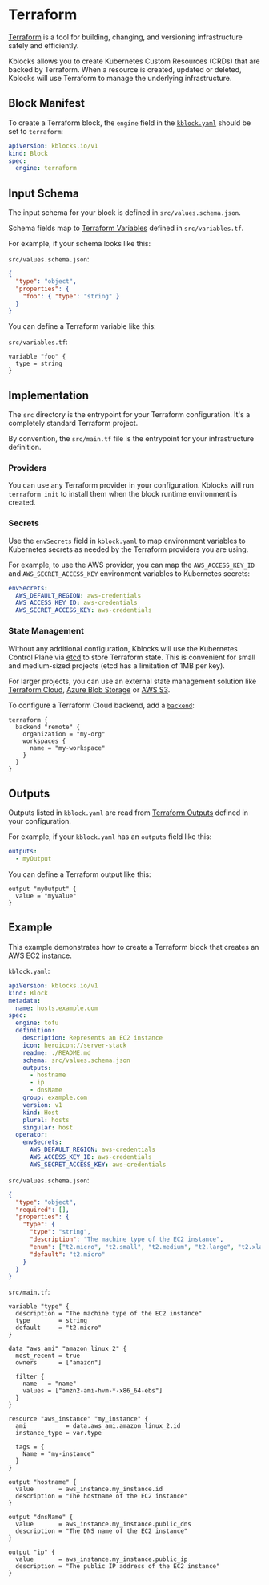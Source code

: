 # Terraform

[Terraform](https://www.terraform.io/) is a tool for building, changing, and versioning
infrastructure safely and efficiently.

Kblocks allows you to create Kubernetes Custom Resources (CRDs) that are backed by Terraform. When a
resource is created, updated or deleted, Kblocks will use Terraform to manage the underlying
infrastructure.

## Block Manifest

To create a Terraform block, the `engine` field in the [`kblock.yaml`](../01-manifest.md) should be
set to `terraform`:

```yaml
apiVersion: kblocks.io/v1
kind: Block
spec:
  engine: terraform
```

## Input Schema

The input schema for your block is defined in `src/values.schema.json`.

Schema fields map to [Terraform
Variables](https://developer.hashicorp.com/terraform/language/values/variables) defined in
`src/variables.tf`.

For example, if your schema looks like this:

`src/values.schema.json`:

```json
{
  "type": "object",
  "properties": {
    "foo": { "type": "string" }
  }
}
```

You can define a Terraform variable like this:

`src/variables.tf`:

```hcl
variable "foo" {
  type = string
}
```

## Implementation

The `src` directory is the entrypoint for your Terraform configuration. It's a completely
standard Terraform project.

By convention, the `src/main.tf` file is the entrypoint for your infrastructure definition.

### Providers

You can use any Terraform provider in your configuration. Kblocks will run `terraform init` to
install them when the block runtime environment is created.

### Secrets

Use the `envSecrets` field in `kblock.yaml` to map environment variables to Kubernetes secrets as
needed by the Terraform providers you are using.

For example, to use the AWS provider, you can map the `AWS_ACCESS_KEY_ID` and `AWS_SECRET_ACCESS_KEY`
environment variables to Kubernetes secrets:

```yaml
envSecrets:
  AWS_DEFAULT_REGION: aws-credentials
  AWS_ACCESS_KEY_ID: aws-credentials
  AWS_SECRET_ACCESS_KEY: aws-credentials
```

### State Management

Without any additional configuration, Kblocks will use the Kubernetes Control Plane via
[etcd](https://etcd.io/) to store Terraform state. This is convenient for small and medium-sized
projects (etcd has a limitation of 1MB per key).

For larger projects, you can use an external state management solution like [Terraform
Cloud](https://www.terraform.io/cloud), [Azure Blob
Storage](https://azure.microsoft.com/en-us/products/storage/blobs) or [AWS
S3](https://aws.amazon.com/s3/).

To configure a Terraform Cloud backend, add a
[`backend`](https://developer.hashicorp.com/terraform/language/backend):

```hcl
terraform {
  backend "remote" {
    organization = "my-org"
    workspaces {
      name = "my-workspace"
    }
  }
}
```

## Outputs

Outputs listed in `kblock.yaml` are read from [Terraform
Outputs](https://developer.hashicorp.com/terraform/language/values/outputs) defined in your
configuration.

For example, if your `kblock.yaml` has an `outputs` field like this:

```yaml
outputs:
  - myOutput
```

You can define a Terraform output like this:

```hcl
output "myOutput" {
  value = "myValue"
}
```

## Example

This example demonstrates how to create a Terraform block that creates an AWS EC2 instance.

`kblock.yaml`:

```yaml
apiVersion: kblocks.io/v1
kind: Block
metadata:
  name: hosts.example.com
spec:
  engine: tofu
  definition:
    description: Represents an EC2 instance
    icon: heroicon://server-stack
    readme: ./README.md
    schema: src/values.schema.json
    outputs:
      - hostname
      - ip
      - dnsName
    group: example.com
    version: v1
    kind: Host
    plural: hosts
    singular: host
  operator:
    envSecrets:
      AWS_DEFAULT_REGION: aws-credentials
      AWS_ACCESS_KEY_ID: aws-credentials
      AWS_SECRET_ACCESS_KEY: aws-credentials
```

`src/values.schema.json`:

```json
{
  "type": "object",
  "required": [],
  "properties": {
    "type": {
      "type": "string",
      "description": "The machine type of the EC2 instance",
      "enum": ["t2.micro", "t2.small", "t2.medium", "t2.large", "t2.xlarge", "t2.2xlarge"],
      "default": "t2.micro"
    }
  }
}
```

`src/main.tf`:

```hcl
variable "type" {
  description = "The machine type of the EC2 instance"
  type        = string
  default     = "t2.micro"
}

data "aws_ami" "amazon_linux_2" {
  most_recent = true
  owners      = ["amazon"]

  filter {
    name   = "name"
    values = ["amzn2-ami-hvm-*-x86_64-ebs"]
  }
}

resource "aws_instance" "my_instance" {
  ami           = data.aws_ami.amazon_linux_2.id
  instance_type = var.type

  tags = {
    Name = "my-instance"
  }
}

output "hostname" {
  value       = aws_instance.my_instance.id
  description = "The hostname of the EC2 instance"
}

output "dnsName" {
  value       = aws_instance.my_instance.public_dns
  description = "The DNS name of the EC2 instance"
}

output "ip" {
  value       = aws_instance.my_instance.public_ip
  description = "The public IP address of the EC2 instance"
}
```

